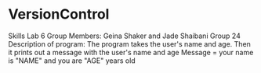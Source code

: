 # VersionControl
Skills Lab 6
Group Members: Geina Shaker and Jade Shaibani
Group 24
Description of program:
The program takes the user's name and age. Then it prints out a message with the user's name and age 
Message = your name is "NAME" and you are "AGE" years old
